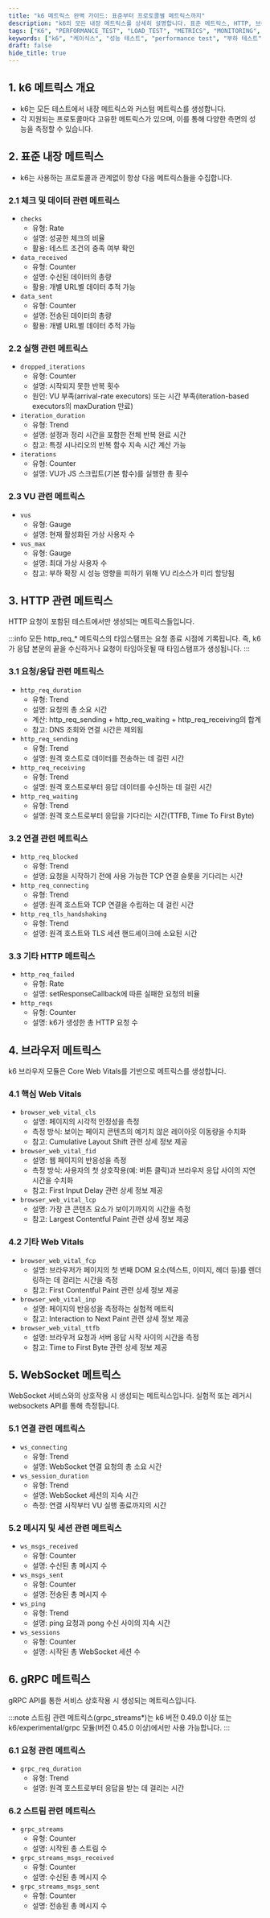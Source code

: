 ```yaml
---
title: "k6 메트릭스 완벽 가이드: 표준부터 프로토콜별 메트릭스까지"
description: "k6의 모든 내장 메트릭스를 상세히 설명합니다. 표준 메트릭스, HTTP, 브라우저, WebSocket, gRPC 등 프로토콜별 메트릭스의 의미와 활용법을 자세히 다룹니다. 성능 테스트를 시작하는 개발자부터 전문가까지 참고할 수 있는 완벽한 가이드입니다."
tags: ["K6", "PERFORMANCE_TEST", "LOAD_TEST", "METRICS", "MONITORING", "DEVOPS", "TESTING", "WEBSOCKET", "GRPC"]
keywords: ["k6", "케이식스", "성능 테스트", "performance test", "부하 테스트", "load test", "메트릭스", "metrics", "모니터링", "monitoring", "데브옵스", "devops", "테스팅", "testing", "웹소켓", "websocket", "grpc", "브라우저", "browser"]
draft: false
hide_title: true
---
```


## 1. k6 메트릭스 개요

- k6는 모든 테스트에서 내장 메트릭스와 커스텀 메트릭스를 생성합니다. 
- 각 지원되는 프로토콜마다 고유한 메트릭스가 있으며, 이를 통해 다양한 측면의 성능을 측정할 수 있습니다.

## 2. 표준 내장 메트릭스

- k6는 사용하는 프로토콜과 관계없이 항상 다음 메트릭스들을 수집합니다.

### 2.1 체크 및 데이터 관련 메트릭스

- `checks`
	- 유형: Rate
	- 설명: 성공한 체크의 비율
	- 활용: 테스트 조건의 충족 여부 확인
- `data_received`
	- 유형: Counter
	- 설명: 수신된 데이터의 총량
	- 활용: 개별 URL별 데이터 추적 가능
- `data_sent`
	- 유형: Counter
	- 설명: 전송된 데이터의 총량
	- 활용: 개별 URL별 데이터 추적 가능

### 2.2 실행 관련 메트릭스

- `dropped_iterations`
	- 유형: Counter
	- 설명: 시작되지 못한 반복 횟수
	- 원인: VU 부족(arrival-rate executors) 또는 시간 부족(iteration-based executors의 maxDuration 만료)
- `iteration_duration`
	- 유형: Trend
	- 설명: 설정과 정리 시간을 포함한 전체 반복 완료 시간
	- 참고: 특정 시나리오의 반복 함수 지속 시간 계산 가능
- `iterations`
	- 유형: Counter
	- 설명: VU가 JS 스크립트(기본 함수)를 실행한 총 횟수

### 2.3 VU 관련 메트릭스

- `vus`
	- 유형: Gauge
	- 설명: 현재 활성화된 가상 사용자 수
- `vus_max`
	- 유형: Gauge
	- 설명: 최대 가상 사용자 수
	- 참고: 부하 확장 시 성능 영향을 피하기 위해 VU 리소스가 미리 할당됨

## 3. HTTP 관련 메트릭스

HTTP 요청이 포함된 테스트에서만 생성되는 메트릭스들입니다.

:::info
모든 http_req_* 메트릭스의 타임스탬프는 요청 종료 시점에 기록됩니다. 즉, k6가 응답 본문의 끝을 수신하거나 요청이 타임아웃될 때 타임스탬프가 생성됩니다.
:::

### 3.1 요청/응답 관련 메트릭스

- `http_req_duration`
	- 유형: Trend
	- 설명: 요청의 총 소요 시간
	- 계산: http_req_sending + http_req_waiting + http_req_receiving의 합계
	- 참고: DNS 조회와 연결 시간은 제외됨
- `http_req_sending`
	- 유형: Trend
	- 설명: 원격 호스트로 데이터를 전송하는 데 걸린 시간
- `http_req_receiving`
	- 유형: Trend
	- 설명: 원격 호스트로부터 응답 데이터를 수신하는 데 걸린 시간
- `http_req_waiting`
	- 유형: Trend
	- 설명: 원격 호스트로부터 응답을 기다리는 시간(TTFB, Time To First Byte)

### 3.2 연결 관련 메트릭스

- `http_req_blocked`
	- 유형: Trend
	- 설명: 요청을 시작하기 전에 사용 가능한 TCP 연결 슬롯을 기다리는 시간
- `http_req_connecting`
	- 유형: Trend
	- 설명: 원격 호스트와 TCP 연결을 수립하는 데 걸린 시간
- `http_req_tls_handshaking`
	- 유형: Trend
	- 설명: 원격 호스트와 TLS 세션 핸드셰이크에 소요된 시간

### 3.3 기타 HTTP 메트릭스

- `http_req_failed`
	- 유형: Rate
	- 설명: setResponseCallback에 따른 실패한 요청의 비율
- `http_reqs`
	- 유형: Counter
	- 설명: k6가 생성한 총 HTTP 요청 수

## 4. 브라우저 메트릭스

k6 브라우저 모듈은 Core Web Vitals를 기반으로 메트릭스를 생성합니다.

### 4.1 핵심 Web Vitals

- `browser_web_vital_cls`
	- 설명: 페이지의 시각적 안정성을 측정
	- 측정 방식: 보이는 페이지 콘텐츠의 예기치 않은 레이아웃 이동량을 수치화
	- 참고: Cumulative Layout Shift 관련 상세 정보 제공
- `browser_web_vital_fid`
	- 설명: 웹 페이지의 반응성을 측정
	- 측정 방식: 사용자의 첫 상호작용(예: 버튼 클릭)과 브라우저 응답 사이의 지연 시간을 수치화
	- 참고: First Input Delay 관련 상세 정보 제공
- `browser_web_vital_lcp`
	- 설명: 가장 큰 콘텐츠 요소가 보이기까지의 시간을 측정
	- 참고: Largest Contentful Paint 관련 상세 정보 제공

### 4.2 기타 Web Vitals

- `browser_web_vital_fcp`
	- 설명: 브라우저가 페이지의 첫 번째 DOM 요소(텍스트, 이미지, 헤더 등)를 렌더링하는 데 걸리는 시간을 측정
	- 참고: First Contentful Paint 관련 상세 정보 제공
- `browser_web_vital_inp`
	- 설명: 페이지의 반응성을 측정하는 실험적 메트릭
	- 참고: Interaction to Next Paint 관련 상세 정보 제공
- `browser_web_vital_ttfb`
	- 설명: 브라우저 요청과 서버 응답 시작 사이의 시간을 측정
	- 참고: Time to First Byte 관련 상세 정보 제공

## 5. WebSocket 메트릭스

WebSocket 서비스와의 상호작용 시 생성되는 메트릭스입니다. 실험적 또는 레거시 websockets API를 통해 측정됩니다.

### 5.1 연결 관련 메트릭스

- `ws_connecting`
	- 유형: Trend
	- 설명: WebSocket 연결 요청의 총 소요 시간
- `ws_session_duration`
	- 유형: Trend
	- 설명: WebSocket 세션의 지속 시간
	- 측정: 연결 시작부터 VU 실행 종료까지의 시간

### 5.2 메시지 및 세션 관련 메트릭스

- `ws_msgs_received`
	- 유형: Counter
	- 설명: 수신된 총 메시지 수
- `ws_msgs_sent`
	- 유형: Counter
	- 설명: 전송된 총 메시지 수
- `ws_ping`
	- 유형: Trend
	- 설명: ping 요청과 pong 수신 사이의 지속 시간
- `ws_sessions`
	- 유형: Counter
	- 설명: 시작된 총 WebSocket 세션 수

## 6. gRPC 메트릭스

gRPC API를 통한 서비스 상호작용 시 생성되는 메트릭스입니다.

:::note
스트림 관련 메트릭스(grpc_streams*)는 k6 버전 0.49.0 이상 또는 k6/experimental/grpc 모듈(버전 0.45.0 이상)에서만 사용 가능합니다.
:::

### 6.1 요청 관련 메트릭스

- `grpc_req_duration`
	- 유형: Trend
	- 설명: 원격 호스트로부터 응답을 받는 데 걸리는 시간

### 6.2 스트림 관련 메트릭스

- `grpc_streams`
	- 유형: Counter
	- 설명: 시작된 총 스트림 수
- `grpc_streams_msgs_received`
	- 유형: Counter
	- 설명: 수신된 총 메시지 수
- `grpc_streams_msgs_sent`
	- 유형: Counter
	- 설명: 전송된 총 메시지 수